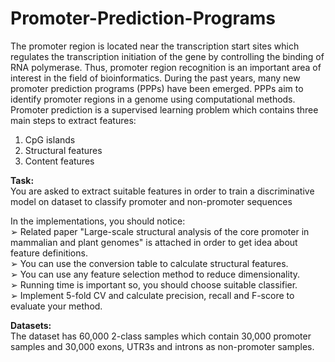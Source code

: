 # Promoter-Prediction-Programs

The promoter region is located near the transcription start sites which regulates the 
transcription initiation of the gene by controlling the binding of RNA polymerase.
Thus, promoter region recognition is an important area of interest in the field of 
bioinformatics. During the past years, many new promoter prediction programs
(PPPs) have been emerged. PPPs aim to identify promoter regions in a genome
using computational methods. Promoter prediction is a supervised learning
problem which contains three main steps to extract features:
1. CpG islands 
2. Structural features 
3. Content features

<b> Task:</b>
<br/>
You are asked to extract suitable features in order to train a discriminative
model on dataset to classify promoter and non-promoter sequences

In the implementations, you should notice: <br/>
➢ Related paper "Large-scale structural analysis of the core promoter in mammalian and plant genomes" is attached in order to get idea about feature definitions. <br/>
➢ You can use the conversion table to calculate structural features. <br/>
➢ You can use any feature selection method to reduce dimensionality. <br/>
➢ Running time is important so, you should choose suitable classifier.<br/>
➢ Implement 5-fold CV and calculate precision, recall and F-score to evaluate
your method. <br/>

<b>Datasets:</b>
<br/>
The dataset has 60,000 2-class samples which contain 30,000 promoter samples 
and 30,000 exons, UTR3s and introns as non-promoter samples.
